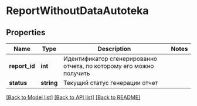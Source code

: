 # ReportWithoutDataAutoteka

## Properties
Name | Type | Description | Notes
------------ | ------------- | ------------- | -------------
**report_id** | **int** | Идентификатор сгенерированно отчета, по которому его можно получить | 
**status** | **string** | Текущий статус генерации отчет | 

[[Back to Model list]](../../README.md#documentation-for-models) [[Back to API list]](../../README.md#documentation-for-api-endpoints) [[Back to README]](../../README.md)


